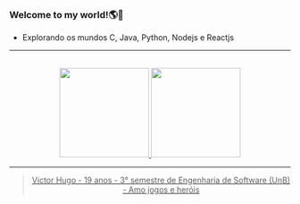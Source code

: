 ### Welcome to my world!:earth_americas::vulcan_salute:

- Explorando os mundos C, Java, Python, Nodejs e Reactjs

<hr >
<br>

<div align="center">
<a href= "https://github.com/ViictorHugoo">
<img height="160em" src= "https://github-readme-stats.vercel.app/api?username=ViictorHugoo&show_icons=true&theme=merko&include_all_commits=true&count_private=true"/>
<img height="160em" src="https://github-readme-stats.vercel.app/api/top-langs/?username=Maliz30&layout=compact&langs_count=7&theme=merko"/>

<hr>
<div/>
  
  > Victor Hugo - 19 anos - 3° semestre de Engenharia de Software (UnB) - Amo jogos e heróis 
